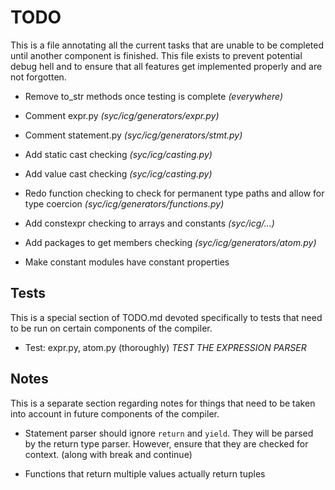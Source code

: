 # TODO
This is a file annotating all the current tasks that are unable to be completed until another component is finished.
This file exists to prevent potential debug hell and to ensure that all features get implemented properly and are not forgotten.
 
 - Remove to_str methods once testing is complete *(everywhere)*
 
 - Comment expr.py *(syc/icg/generators/expr.py)*
 
 - Comment statement.py *(syc/icg/generators/stmt.py)*

 - Add static cast checking *(syc/icg/casting.py)*
 
 - Add value cast checking *(syc/icg/casting.py)*
 
 - Redo function checking to check for permanent type paths and allow for type coercion *(syc/icg/generators/functions.py)*
 
 - Add constexpr checking to arrays and constants *(syc/icg/...)*
 
 - Add packages to get members checking *(syc/icg/generators/atom.py)*
 
 - Make constant modules have constant properties

## Tests
This is a special section of TODO.md devoted specifically to tests that need to be run on certain components of the compiler.

 - Test: expr.py, atom.py (thoroughly) *TEST THE EXPRESSION PARSER*
 
## Notes
This is a separate section regarding notes for things that need to be taken into account in future components of the compiler.

 - Statement parser should ignore `return` and `yield`.  They will be parsed by the return type parser.  However, ensure that
 they are checked for context. (along with break and continue)
 
 - Functions that return multiple values actually return tuples
